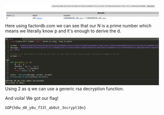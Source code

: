 ![](solution00.png)
Here using factordb.com we can see that our N is a prime number which means we literally know p and it's enough to derive the d.

![](solution01.png)
Using 2 as q we can use a generic rsa decryption function.

And voila! We got our flag!
```
GOP{h0w_d0_y0u_f33l_ab0ut_3ncrypt10n}
```